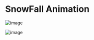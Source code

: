 # SnowFall Animation

![image](https://user-images.githubusercontent.com/72864817/170961576-1833a154-455c-45ee-84f4-02fe929fe54f.png)

![image](https://user-images.githubusercontent.com/72864817/171415161-46ea9056-b677-4c2f-bc1b-126fb891d7cc.png)
